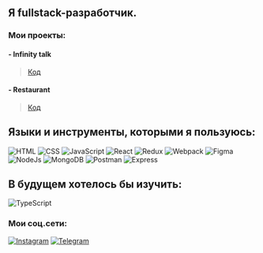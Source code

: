 ## Я fullstack-разработчик.


### Мои проекты:
#### - Infinity talk  

> [Код]()           

#### - Restaurant

> [Код]()


## Языки и инструменты, которыми я пользуюсь:

![HTML](https://img.shields.io/badge/-HTML5-000?style=for-the-badge&logo=html5)
![CSS](https://img.shields.io/badge/-CSS3-000?style=for-the-badge&logo=css3)
![JavaScript](https://img.shields.io/badge/-JavaScript-000?style=for-the-badge&logo=JavaScript)
![React](https://img.shields.io/badge/-React-000?style=for-the-badge&logo=React)
![Redux](https://img.shields.io/badge/-Redux-000?style=for-the-badge&logo=Redux)
![Webpack](https://img.shields.io/badge/-Webpack-000?style=for-the-badge&logo=Webpack)
![Figma](https://img.shields.io/badge/-Figma-000?style=for-the-badge&logo=Figma)
![NodeJs](https://img.shields.io/badge/NodeJs-333?style=for-the-badge&logo=Node.js)
![MongoDB](https://img.shields.io/badge/-MongoDB-000?style=for-the-badge&logo=MongoDB)
![Postman](https://img.shields.io/badge/-Postman-000?style=for-the-badge&logo=Postman)
![Express](https://img.shields.io/badge/-Express-000?style=for-the-badge&logo=Express)

## В будущем хотелось бы изучить:

![TypeScript](https://img.shields.io/badge/-TypeScript-000?style=for-the-badge&logo=TypeScript)

### Мои соц.сети:

[![Instagram](https://img.shields.io/badge/-Instagram-000?style=for-the-badge&logo=Instagram)](http://instagram.com/thedjam)
[![Telegram](https://img.shields.io/badge/-Telegram-000?style=for-the-badge&logo=Telegram)](http://t.me/thedjam)



